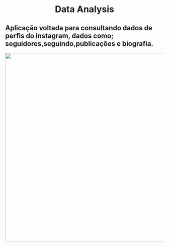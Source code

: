 <h1 align="center" id="topo">Data Analysis</h1>

<h2 aling="center">
    Aplicação voltada para consultando dados de perfis do instagram, dados como; seguidores,seguindo,publicações e biografia.
</h2>


<div align="center">
<img width='600px' src="config/DataAnalysis.gif" width="35px"/>
</div>